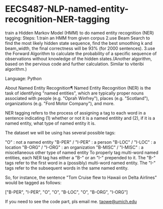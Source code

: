 # EECS487-NLP-named-entity-recognition-NER-tagging
train a Hidden Markov Model (HMM) to do named entity recognition (NER) tagging:
Steps:
1.train an HMM from given corpus
2.use Beam Search to find the most likely hidden state sequence, find the best smoothing k and beam_width, the final correctness will be 93% (for 2000 sentences).
3.use the Forward Algorithm to calculate the probability of a specific sequence of observations without knowledge of the hidden states.(Another algorithm, based on the pervious code and further calculation. Similar to viteribi algorithm.)

Language: Python


About Named Entity Recognition¶
Named Entity Recognition (NER) is the task of identifying "named entities", which are typically proper nouns associated with people (e.g. "Oprah Winfrey"), places (e.g. "Scotland"), organizations (e.g. "Ford Motor Company"), and more.

NER tagging refers to the process of assigning a tag to each word in a sentence indicating (1) whether or not it is a named entitity and (2), if it is a named entity, what type of named entity it is.

The dataset we will be using has several possible tags:

"O" : not a named entity
"B-PER" / "I-PER" : a person
"B-LOC" / "I-LOC" : a location
"B-ORG" / "I-ORG" : an organization
"B-MISC" / "I-MISC" : a miscellaneous other type of named entity
To properly tag multi-word named entities, each NER tag has either a "B-" or an "I-" prepended to it. The "B-" tags refer to the first word in a (possibly) multi-word named entity. The "I-" tags refer to the subsequent words in the same named entity.

So, for instance, the sentence "Tom Cruise flew to Hawaii on Delta Airlines" would be tagged as follows:

["B-PER", "I-PER", "O", "O", "B-LOC", "O", "B-ORG", "I-ORG"]

If you need to see the code part, pls email me. taowe@umich.edu
